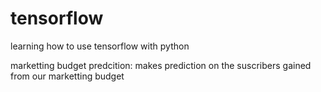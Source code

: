# tensorflow
learning how to use tensorflow with python


marketting budget predcition: makes prediction on the suscribers gained from our marketting budget
